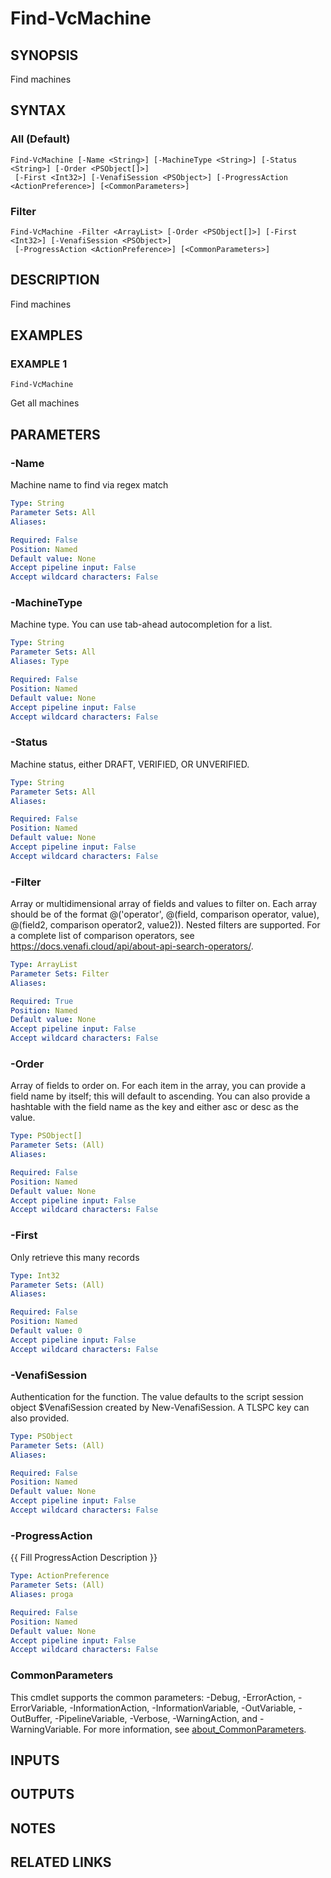 # Find-VcMachine

## SYNOPSIS
Find machines

## SYNTAX

### All (Default)
```
Find-VcMachine [-Name <String>] [-MachineType <String>] [-Status <String>] [-Order <PSObject[]>]
 [-First <Int32>] [-VenafiSession <PSObject>] [-ProgressAction <ActionPreference>] [<CommonParameters>]
```

### Filter
```
Find-VcMachine -Filter <ArrayList> [-Order <PSObject[]>] [-First <Int32>] [-VenafiSession <PSObject>]
 [-ProgressAction <ActionPreference>] [<CommonParameters>]
```

## DESCRIPTION
Find machines

## EXAMPLES

### EXAMPLE 1
```
Find-VcMachine
```

Get all machines

## PARAMETERS

### -Name
Machine name to find via regex match

```yaml
Type: String
Parameter Sets: All
Aliases:

Required: False
Position: Named
Default value: None
Accept pipeline input: False
Accept wildcard characters: False
```

### -MachineType
Machine type. 
You can use tab-ahead autocompletion for a list.

```yaml
Type: String
Parameter Sets: All
Aliases: Type

Required: False
Position: Named
Default value: None
Accept pipeline input: False
Accept wildcard characters: False
```

### -Status
Machine status, either DRAFT, VERIFIED, OR UNVERIFIED.

```yaml
Type: String
Parameter Sets: All
Aliases:

Required: False
Position: Named
Default value: None
Accept pipeline input: False
Accept wildcard characters: False
```

### -Filter
Array or multidimensional array of fields and values to filter on.
Each array should be of the format @('operator', @(field, comparison operator, value), @(field2, comparison operator2, value2)).
Nested filters are supported.
For a complete list of comparison operators, see https://docs.venafi.cloud/api/about-api-search-operators/.

```yaml
Type: ArrayList
Parameter Sets: Filter
Aliases:

Required: True
Position: Named
Default value: None
Accept pipeline input: False
Accept wildcard characters: False
```

### -Order
Array of fields to order on.
For each item in the array, you can provide a field name by itself; this will default to ascending.
You can also provide a hashtable with the field name as the key and either asc or desc as the value.

```yaml
Type: PSObject[]
Parameter Sets: (All)
Aliases:

Required: False
Position: Named
Default value: None
Accept pipeline input: False
Accept wildcard characters: False
```

### -First
Only retrieve this many records

```yaml
Type: Int32
Parameter Sets: (All)
Aliases:

Required: False
Position: Named
Default value: 0
Accept pipeline input: False
Accept wildcard characters: False
```

### -VenafiSession
Authentication for the function.
The value defaults to the script session object $VenafiSession created by New-VenafiSession.
A TLSPC key can also provided.

```yaml
Type: PSObject
Parameter Sets: (All)
Aliases:

Required: False
Position: Named
Default value: None
Accept pipeline input: False
Accept wildcard characters: False
```

### -ProgressAction
{{ Fill ProgressAction Description }}

```yaml
Type: ActionPreference
Parameter Sets: (All)
Aliases: proga

Required: False
Position: Named
Default value: None
Accept pipeline input: False
Accept wildcard characters: False
```

### CommonParameters
This cmdlet supports the common parameters: -Debug, -ErrorAction, -ErrorVariable, -InformationAction, -InformationVariable, -OutVariable, -OutBuffer, -PipelineVariable, -Verbose, -WarningAction, and -WarningVariable. For more information, see [about_CommonParameters](http://go.microsoft.com/fwlink/?LinkID=113216).

## INPUTS

## OUTPUTS

## NOTES

## RELATED LINKS
